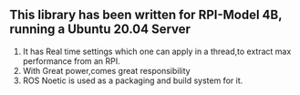 
## This library has been written for RPI-Model 4B, running a Ubuntu 20.04 Server

1. It has Real time settings which one can apply in a thread,to extract max performance from an RPI.
2. With Great power,comes great responsibility
3. ROS Noetic is used as a packaging and build system for it.